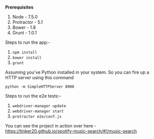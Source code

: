 **Prerequisites**

1. Node - 7.5.0
2. Protractor - 5.1
3. Bower - 1.8
4. Grunt - 1.0.1

Steps to run the app:-

1. ``npm install``
2. ``bower install``
2. ``grunt``

Assuming you've Python installed in your system. So you can fire up a HTTP server using this command

``python -m SimpleHTTPServer 8000``


Steps to run the e2e tests:-

1. ``webdriver-manager update``
2. ``webdriver-manager start``
1. ``protractor e2e/conf.js``


You can see the project in action over here - https://tinker20.github.io/spotify-music-search/#!/music-search
